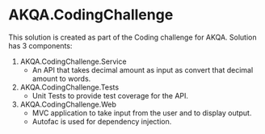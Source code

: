 # AKQA.CodingChallenge

This solution is created as part of the Coding challenge for AKQA.
Solution has 3 components:
1. AKQA.CodingChallenge.Service
	* An API that takes decimal amount as input as convert that decimal amount to words.
2. AKQA.CodingChallenge.Tests
	* Unit Tests to provide test coverage for the API. 
3. AKQA.CodingChallenge.Web
	* MVC application to take input from the user and to display output.
	* Autofac is used for dependency injection.
